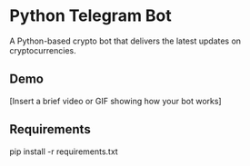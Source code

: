 # Python Telegram Bot

A Python-based crypto bot that delivers the latest updates on cryptocurrencies.

## Demo

[Insert a brief video or GIF showing how your bot works]

## Requirements

pip install -r requirements.txt


